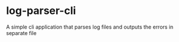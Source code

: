 # log-parser-cli
A simple cli application that parses log files and outputs the errors in separate file
